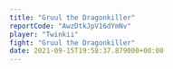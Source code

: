 ```yaml
---
title: "Gruul the Dragonkiller"
reportCode: "AwzDtkJpV16dYmNv"
player: "Twinkii"
fight: "Gruul the Dragonkiller"
date: 2021-09-15T19:58:37.879000+00:00
---
```

